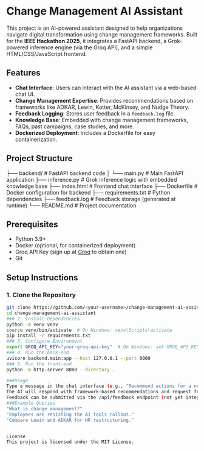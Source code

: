 # Change Management AI Assistant

This project is an AI-powered assistant designed to help organizations navigate digital transformation using change management frameworks. Built for the **IEEE Hackathon 2025**, it integrates a FastAPI backend, a Grok-powered inference engine (via the Groq API), and a simple HTML/CSS/JavaScript frontend.

## Features
- **Chat Interface**: Users can interact with the AI assistant via a web-based chat UI.
- **Change Management Expertise**: Provides recommendations based on frameworks like ADKAR, Lewin, Kotter, McKinsey, and Nudge Theory.
- **Feedback Logging**: Stores user feedback in a `feedback.log` file.
- **Knowledge Base**: Embedded with change management frameworks, FAQs, past campaigns, case studies, and more.
- **Dockerized Deployment**: Includes a Dockerfile for easy containerization.

## Project Structure
├── backend/                # FastAPI backend code
│   └── main.py             # Main FastAPI application
├── inference.py            # Grok inference logic with embedded knowledge base
├── index.html              # Frontend chat interface
├── Dockerfile              # Docker configuration for backend
├── requirements.txt        # Python dependencies
├── feedback.log            # Feedback storage (generated at runtime)
└── README.md               # Project documentation

## Prerequisites
- Python 3.9+
- Docker (optional, for containerized deployment)
- Groq API Key (sign up at [Groq](https://groq.com) to obtain one)
- Git

## Setup Instructions

### 1. Clone the Repository
```bash
git clone https://github.com/<your-username>/change-management-ai-assistant.git
cd change-management-ai-assistant
### 2. Install Dependencies
python -m venv venv
source venv/bin/activate  # On Windows: venv\Scripts\activate
pip install -r requirements.txt
### 3. Configure Environment
export GROQ_API_KEY="your-groq-api-key"  # On Windows: set GROQ_API_KEY=your-groq-api-key
### 4. Run the back-end
uvicorn backend.main:app --host 127.0.0.1 --port 8000
### 5. Run the front-end
python -m http.server 8080 --directory .

###Usage
Type a message in the chat interface (e.g., "Recommend actions for a new CRM system").
The AI will respond with framework-based recommendations and request feedback.
Feedback can be submitted via the /api/feedback endpoint (not yet integrated into the frontend).
###Example Queries
"What is change management?"
"Employees are resisting the AI tools rollout."
"Compare Lewin and ADKAR for HR restructuring."


License
This project is licensed under the MIT License.
